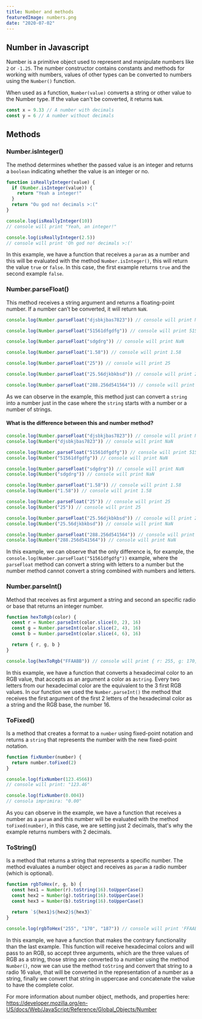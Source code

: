 ```yaml
---
title: Number and methods
featuredImage: numbers.png
date: "2020-07-02"
---
```


## Number in Javascript

Number is a primitive object used to represent and manipulate numbers like `2` or `-1.25`. The number constructor contains constants and methods for working with numbers, values of other types can be converted to numbers using the `Number()` function.

When used as a function, `Number(value)` converts a string or other value to the Number type. If the value can't be converted, it returns `NaN`.

```js
const x = 9.33 // A number with decimals
const y = 6 // A number without decimals
```

## Methods

### Number.isInteger()

The method determines whether the passed value is an integer and returns a `boolean` indicating whether the value is an integer or no.

```js
function isReallyInteger(value) {
  if (Number.isInteger(value)) {
    return "Yeah a integer!"
  }
  return "Ou god no! decimals >:("
}

console.log(isReallyInteger(10))
// console will print "Yeah, an integer!"

console.log(isReallyInteger(2.5))
// console will print 'Oh god no! decimals >:('
```

In this example, we have a function that receives a `param` as a number and this will be evaluated with the method `Number.isInteger()`, this will return the value `true` or `false`. In this case, the first example returns `true` and the second example `false`.

### Number.parseFloat()

This method receives a string argument and returns a floating-point number. If a number can’t be converted, it will return `NaN`.

```js
console.log(Number.parseFloat("djsbkjbas7823")) // console will print NaN

console.log(Number.parseFloat("51561dfgdfg")) // console will print 51561

console.log(Number.parseFloat("sdgdrg")) // console will print NaN

console.log(Number.parseFloat("1.58")) // console will print 1.58

console.log(Number.parseFloat("25")) // console will print 25

console.log(Number.parseFloat("25.56djkbkbsd")) // console will print 25.56

console.log(Number.parseFloat("288.256d541564")) // console will print 288.256
```

As we can observe in the example, this method just can convert a `string` into a number just in the case where the `string` starts with a number or a number of strings.

#### What is the difference between this and number method?

```js
console.log(Number.parseFloat("djsbkjbas7823")) // console will print NaN
console.log(Number("djsbkjbas7823")) // console will print NaN

console.log(Number.parseFloat("51561dfgdfg")) // console will print 51561
console.log(Number("51561dfgdfg")) // console will print NaN

console.log(Number.parseFloat("sdgdrg")) // console will print NaN
console.log(Number("sdgdrg")) // console will print NaN

console.log(Number.parseFloat("1.58")) // console will print 1.58
console.log(Number("1.58")) // console will print 1.58

console.log(Number.parseFloat("25")) // console will print 25
console.log(Number("25")) // console will print 25

console.log(Number.parseFloat("25.56djkbkbsd")) // console will print 25.56
console.log(Number("25.56djkbkbsd")) // console will print NaN

console.log(Number.parseFloat("288.256d541564")) // console will print 288.256
console.log(Number("288.256d541564")) // console will print NaN
```

In this example, we can observe that the only difference is, for example, the `console.log(Number.parseFloat("51561dfgdfg"))` example, where the `parseFloat` method can convert a string with letters to a number but the number method cannot convert a string combined with numbers and letters.

### Number.parseInt()

Method that receives as first argument a string and second an specific radio or base that returns an integer number.

```js
function hexToRgb(color) {
  const r = Number.parseInt(color.slice(0, 2), 16)
  const g = Number.parseInt(color.slice(2, 4), 16)
  const b = Number.parseInt(color.slice(4, 6), 16)

  return { r, g, b }
}

console.log(hexToRgb("FFAABB")) // console will print { r: 255, g: 170, b: 187 }
```

In this example, we have a function that converts a hexadecimal color to an RGB value, that accepts as an argument a color as a`string`. Every two letters from our hexadecimal color are the equivalent to the 3 first RGB values. In our function we used the `Number.parseInt()` the method that receives the first argument of the first 2 letters of the hexadecimal color as a string and the RGB base, the number 16.

### ToFixed()

Is a method that creates a format to a `number` using fixed-point notation and returns a `string` that represents the number with the new fixed-point notation.

```js
function fixNumber(number) {
  return number.toFixed(2)
}

console.log(fixNumber(123.4566))
// console will print: "123.46"

console.log(fixNumber(0.004))
// consola imprimira: "0.00"
```

As you can observe in the example, we have a function that receives a number as a `param` and this number will be evaluated with the method `toFixed(number)`, in this case, we are setting just 2 decimals, that's why the example returns numbers with 2 decimals.

### ToString()

Is a method that returns a string that represents a specific number. The method evaluates a number object and receives as `param` a radio number (which is optional).

```js
function rgbToHex(r, g, b) {
  const hex1 = Number(r).toString(16).toUpperCase()
  const hex2 = Number(g).toString(16).toUpperCase()
  const hex3 = Number(b).toString(16).toUpperCase()

  return `${hex1}${hex2}${hex3}`
}

console.log(rgbToHex("255", "170", "187")) // console will print 'FFAABB'
```

In this example, we have a function that makes the contrary functionality than the last example. This function will receive hexadecimal colors and will pass to an RGB, so accept three arguments, which are the three values of RGB as a string, those string are converted to a number using the method `Number()`, now we can use the method `toString` and convert that string to a radio 16 value, that will be converted in the representation of a number as a string, finally we convert that string in uppercase and concatenate the value to have the complete color.

For more information about number object, methods, and properties here: https://developer.mozilla.org/en-US/docs/Web/JavaScript/Reference/Global_Objects/Number
